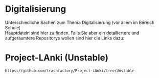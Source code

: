 # Digitalisierung
Unterschiedliche Sachen zum Thema Digitalisierung (vor allem im Bereich Schule)  
Hauptdatein sind hier zu finden. Falls Sie aber ein detailiertere und aufgeräumtere Repositorys wollen sind hier die Links dazu: 
# Project-LAnki (Unstable)
```
https://github.com/trashfactory/Project-LAnki/tree/Unstable
```
